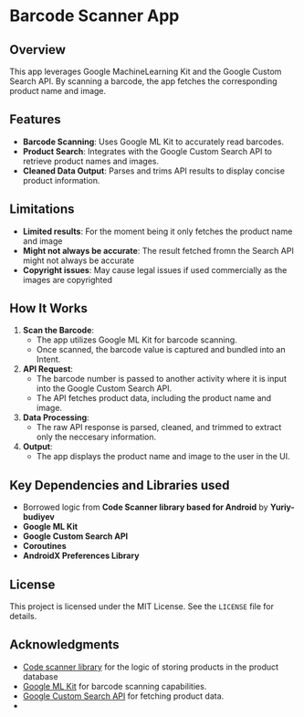 # Barcode Scanner App

## Overview
This app leverages Google MachineLearning Kit and the Google Custom Search API. By scanning a barcode, the app fetches the corresponding product name and image.

## Features
- **Barcode Scanning**: Uses Google ML Kit to accurately read barcodes.
- **Product Search**: Integrates with the Google Custom Search API to retrieve product names and images.
- **Cleaned Data Output**: Parses and trims API results to display concise product information.

## Limitations
-  **Limited results**: For the moment being it only fetches the product name and image
-  **Might not always be accurate**: The result fetched fromn the Search API might not always be accurate
-  **Copyright issues**: May cause legal issues if used commercially as the images are copyrighted

## How It Works
1. **Scan the Barcode**:
   - The app utilizes Google ML Kit for barcode scanning.
   - Once scanned, the barcode value is captured and bundled into an Intent.
2. **API Request**:
   - The barcode number is passed to another activity where it is input into the Google Custom Search API.
   - The API fetches product data, including the product name and image.
3. **Data Processing**:
   - The raw API response is parsed, cleaned, and trimmed to extract only the neccesary information.
4. **Output**:
   - The app displays the product name and image to the user in the UI.

## Key Dependencies and Libraries used
- Borrowed logic from **Code Scanner library based for Android** by **Yuriy-budiyev**
- **Google ML Kit**
- **Google Custom Search API**
- **Coroutines**
- **AndroidX Preferences Library**

## License
This project is licensed under the MIT License. See the `LICENSE` file for details.

## Acknowledgments
- [Code scanner library](https://github.com/yuriy-budiyev/code-scanner) for the logic of storing products in the product database
- [Google ML Kit](https://developers.google.com/ml-kit) for barcode scanning capabilities.
- [Google Custom Search API](https://developers.google.com/custom-search/) for fetching product data.
- 


